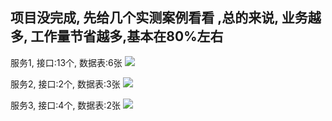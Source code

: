 ## 项目没完成, 先给几个实测案例看看 ,总的来说, 业务越多, 工作量节省越多,基本在80%左右

服务1, 接口:13个, 数据表:6张
![](http://bluestest.oss-cn-shanghai.aliyuncs.com/hacking.png)

服务2, 接口:2个, 数据表:3张
![](http://bluestest.oss-cn-shanghai.aliyuncs.com/jin-map-reduce.png)

服务3, 接口:4个, 数据表:2张
![](http://bluestest.oss-cn-shanghai.aliyuncs.com/lat-runner.png)
